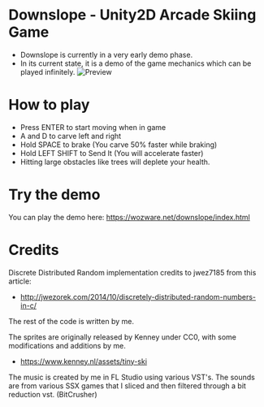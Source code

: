 # Downslope - Unity2D Arcade Skiing Game
- Downslope is currently in a very early demo phase.
- In its current state, it is a demo of the game mechanics which can be played infinitely.
![Preview](https://wozware.net/images/downslope0.png)

# How to play
- Press ENTER to start moving when in game
- A and D to carve left and right
- Hold SPACE to brake (You carve 50% faster while braking)
- Hold LEFT SHIFT to Send It (You will accelerate faster)
- Hitting large obstacles like trees will deplete your health. 

# Try the demo
You can play the demo here: 
https://wozware.net/downslope/index.html

# Credits
Discrete Distributed Random implementation credits to jwez7185 from this article:
- http://jwezorek.com/2014/10/discretely-distributed-random-numbers-in-c/

The rest of the code is written by me.

The sprites are originally released by Kenney under CC0, with some modifications and additions by me.
- https://www.kenney.nl/assets/tiny-ski

The music is created by me in FL Studio using various VST's.
The sounds are from various SSX games that I sliced and then filtered through a bit reduction vst. (BitCrusher)
 

